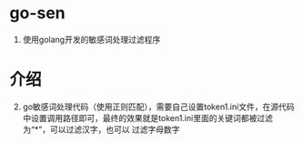 # go-sen
  1. 使用golang开发的敏感词处理过滤程序
# 介绍
  2. go敏感词处理代码（使用正则匹配），需要自己设置token1.ini文件，在源代码中设置调用路径即可，最终的效果就是token1.ini里面的关键词都被过滤为“*”，可以过滤汉字，也可以 过滤字母数字
